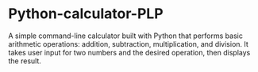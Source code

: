 # Python-calculator-PLP
A simple command-line calculator built with Python that performs basic arithmetic operations: addition, subtraction, multiplication, and division. It takes user input for two numbers and the desired operation, then displays the result.
